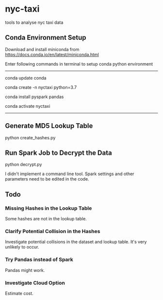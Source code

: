 # nyc-taxi

tools to analyse nyc taxi data

## Conda Environment Setup

Download and install miniconda from https://docs.conda.io/en/latest/miniconda.html

Enter following commands in terminal to setup conda python environment

--------------------------
conda update conda

conda create -n nyctaxi python=3.7

conda install pyspark pandas

conda activate nyctaxi

---------------------------

## Generate MD5 Lookup Table

python create_hashes.py

## Run Spark Job to Decrypt the Data

python decrypt.py

I didn't implement a command line tool. Spark settings and other parameters need to be edited in the code.

## Todo

### Missing Hashes in the Lookup Table

Some hashes are not in the lookup table.

### Clarify Potential Collision in the Hashes

Investigate potential collisions in the dataset and lookup table. It's very unlikely to occur.

### Try Pandas instead of Spark

Pandas might work.

### Investigate Cloud Option

Estimate cost.
